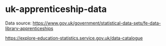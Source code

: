 # uk-apprenticeship-data

Data source: https://www.gov.uk/government/statistical-data-sets/fe-data-library-apprenticeships

https://explore-education-statistics.service.gov.uk/data-catalogue